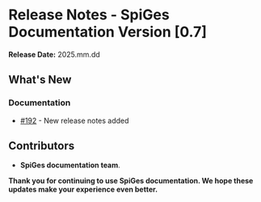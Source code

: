 # Release Notes - SpiGes Documentation Version [0.7]

**Release Date:** 2025.mm.dd

## What's New

### Documentation

- [#192](https://github.com/SpiGes/handbook/issues/192) - New release notes added

## Contributors

- **SpiGes documentation team**.

**Thank you for continuing to use SpiGes documentation. We hope these updates make your experience even better.**
